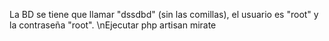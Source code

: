La BD se tiene que llamar "dssdbd" (sin las comillas), el usuario es "root" y la contraseña "root".
\nEjecutar php artisan mirate
